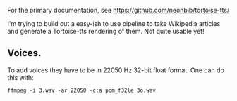 For the primary documentation, see https://github.com/neonbjb/tortoise-tts/

I'm trying to build out a easy-ish to use pipeline to take Wikipedia articles and generate a Tortoise-tts rendering of them. Not quite usable yet!

## Voices. 

To add voices they have to be in 22050 Hz 32-bit float format. One can do this with:

`ffmpeg -i 3.wav -ar 22050 -c:a pcm_f32le 3o.wav`
